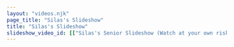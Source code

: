 ```yaml
---
layout: "videos.njk"
page_title: "Silas's Slideshow"
title: "Silas's Slideshow"
slideshow_video_id: [["Silas's Senior Slideshow (Watch at your own risk, will be played June 7th!)", "Tv9SO08afPw"]]
---
```

